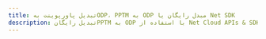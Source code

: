 ---title: تبدیل پاورپوینت بهODP، PPTM به ODP مبدل رایگان یا Net SDKdescription: تبدیل رایگانPPTM به ODP با استفاده از Net Cloud APIs & SDK. همچنین اسناد Microsoft PowerPoint را در Cloud ایجاد، ویرایش و رندر کنید.---
